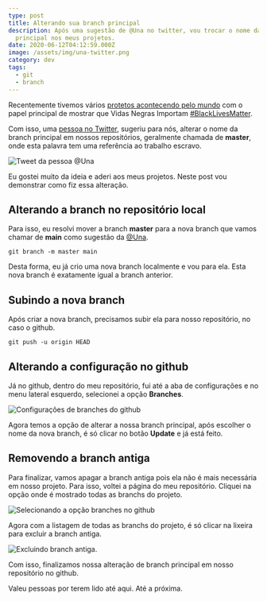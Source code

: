 ```yaml
---
type: post
title: Alterando sua branch principal
description: Após uma sugestão de @Una no twitter, vou trocar o nome da branch
  principal nos meus projetos.
date: 2020-06-12T04:12:59.000Z
image: /assets/img/una-twitter.png
category: dev
tags:
  - git
  - branch
---
```


Recentemente tivemos vários [protetos acontecendo pelo mundo](https://oglobo.globo.com/fotogalerias/vidas-negras-importam-mundo-fura-quarentena-para-protestar-contra-racismo-24466825) com o papel principal de mostrar que Vidas Negras Importam [\#BlackLivesMatter](https://twitter.com/search?q=%23BlackLivesMatter&src=typeahead_click).

Com isso, uma [pessoa no Twitter](https://oglobo.globo.com/fotogalerias/vidas-negras-importam-mundo-fura-quarentena-para-protestar-contra-racismo-24466825), sugeriu para nós, alterar o nome da branch principal em nossos repositórios, geralmente chamada de **master**, onde esta palavra tem uma referência ao trabalho escravo.

![Tweet da pessoa @Una](/assets/img/una-twitter.png "Tweet da pessoa @Una")

Eu gostei muito da ideia e aderi aos meus projetos. Neste post vou demonstrar como fiz essa alteração.

## Alterando a branch no repositório local

Para isso, eu resolvi mover a branch **master** para a nova branch que vamos chamar de **main** como sugestão da [@Una](https://twitter.com/Una).

```shel
git branch -m master main
```

Desta forma, eu já crio uma nova branch localmente e vou para ela. Esta nova branch é exatamente igual a branch anterior.

## Subindo a nova branch

Após criar a nova branch, precisamos subir ela para nosso repositório, no caso o github.

```shell
git push -u origin HEAD
```

## Alterando a configuração no github

Já no github, dentro do meu repositório, fui até a aba de configurações e no menu lateral esquerdo, selecionei a opção **Branches**.

![Configurações de branches do github](/assets/img/github-settings-branch.png "Configurações de branches do github")

Agora temos a opção de alterar a nossa branch principal, após escolher o nome da nova branch, é só clicar no botão **Update** e já está feito.

## Removendo a branch antiga

Para finalizar, vamos apagar a branch antiga pois ela não é mais necessária em nosso projeto. Para isso, voltei a página do meu repositório. Cliquei na opção onde é mostrado todas as branchs do projeto.

![Selecionando a opção branches no github](/assets/img/repo-options.png "Selecionando a opção branches no github")

Agora com a listagem de todas as branchs do projeto, é só clicar na lixeira para excluir a branch antiga.

![Excluindo branch antiga.](/assets/img/selected-trash-to-branch.png "Excluindo branch antiga.")

Com isso, finalizamos nossa alteração de branch principal em nosso repositório no github.

Valeu pessoas por terem lido até aqui. Até a próxima.
